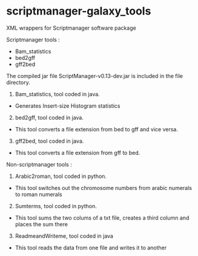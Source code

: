 # scriptmanager-galaxy_tools
XML wrappers for Scriptmanager software package

Scriptmanager tools :

- Bam_statistics		
- bed2gff		
- gff2bed

The compiled jar file ScriptManager-v0.13-dev.jar is included in the file directory. 


1. Bam_statistics, tool coded in java.

- Generates Insert-size Histogram statistics


2. bed2gff, tool coded in java.	

- 	This tool converts a file extension from bed to gff and vice versa.


3. gff2bed, tool coded in java.

- This tool converts a file extension from gff to bed.



Non-scriptmanager tools :

1. Arabic2roman, tool coded in python.

- This tool switches out the chromosome numbers from arabic numerals to roman numerals


2. Sumterms, tool coded in python.
- This tool sums the two colums of a txt file, creates a third column and places the sum there


3. ReadmeandWriteme, tool coded in java
- This tool reads the data from one file and writes it to another
